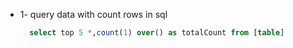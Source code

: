 * 1- query data with count rows in sql
  ```sql
    select top 5 *,count(1) over() as totalCount from [table]
  ```
